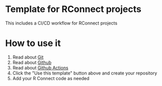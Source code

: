 # Template for RConnect projects

This includes a CI/CD workflow for RConnect projects

# How to use it

1. Read about [Git](https://git-scm.com/doc)
2. Read about [Github](https://docs.github.com/en)
3. Read about [Github Actions](https://docs.github.com/en/actions)
4. Click the "Use this template" button above and create your repository
5. Add your R Connect code as needed
